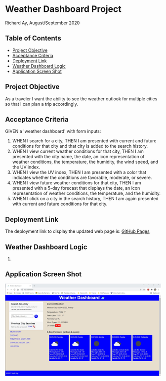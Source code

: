# Weather Dashboard Project

Richard Ay, August/September 2020

## Table of Contents
* [Project Objective](#project-objective)
* [Acceptance Criteria](#acceptance-criteria)
* [Deployment Link](#deployment-link)
* [Weather Dashboard Logic](#weather-dashboard-logic)
* [Application Screen Shot](#application-screen-shot)



## Project Objective
As a traveler I want the ability to see the weather outlook for multiple cities
so that I can plan a trip accordingly.

## Acceptance Criteria
GIVEN a 'weather dashboard' with form inputs:

1) WHEN I search for a city, THEN I am presented with current and future conditions for that 
city and that city is added to the search history.
2) WHEN I view current weather conditions for that city, THEN I am presented with the city name, 
the date, an icon representation of weather conditions, the temperature, the humidity, the wind 
speed, and the UV index.
3) WHEN I view the UV index, THEN I am presented with a color that indicates whether the 
conditions are favorable, moderate, or severe.
4) WHEN I view future weather conditions for that city, THEN I am presented with a 5-day forecast 
that displays the date, an icon representation of weather conditions, the temperature, and the 
humidity.
6) WHEN I click on a city in the search history, THEN I am again presented with current and future 
conditions for that city.

## Deployment Link
The deployment link to display the updated web page is: 
[GitHub Pages](https://captainrich.github.io/Weather-Dashboard/) 

## Weather Dashboard Logic

1) 


## Application Screen Shot

![Workday Planner Image](https://github.com/CaptainRich/Weather-Dashboard/blob/master/weather-screenshot.jpg)

